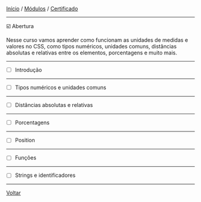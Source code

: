 [Início](https://github.com/Thalyalm/rocketseat-trilha-fundamentar) /
[Módulos](https://github.com/Thalyalm/rocketseat-trilha-fundamentar/tree/main/modulos) /
[Certificado](https://github.com/Thalyalm/rocketseat-trilha-fundamentar/tree/main/certificado)

---

:ballot_box_with_check: Abertura

Nesse curso vamos aprender como funcionam as unidades de medidas e valores no CSS, como tipos numéricos, unidades comuns, distâncias absolutas e relativas entre os elementos, porcentagens e muito mais.

---

- [ ] Introdução

---

- [ ] Tipos numéricos e unidades comuns

---

- [ ] Distâncias absolutas e relativas

---

- [ ] Porcentagens

---

- [ ] Position

---

- [ ] Funções

---

- [ ] Strings e identificadores

---

[Voltar](https://github.com/Thalyalm/rocketseat-trilha-fundamentar/tree/main/modulos/nem-tudo-sao-pixels)